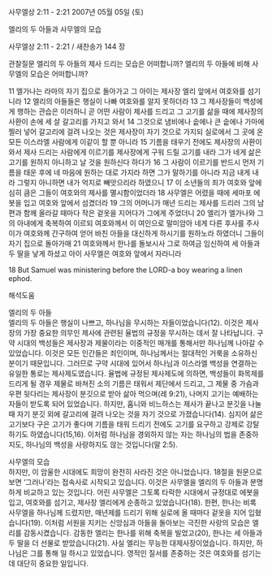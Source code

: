 사무엘상 2:11 - 2:21 
2007년 05월 05일 (토)

엘리의 두 아들과 사무엘의 모습



사무엘상 2:11 - 2:21 / 새찬송가 144 장


관찰질문
엘리의 두 아들의 제사 드리는 모습은 어떠합니까? 
엘리의 두 아들에 비해 사무엘의 모습은 어떠합니까? 

11 엘가나는 라마의 자기 집으로 돌아가고 그 아이는 제사장 엘리 앞에서 여호와를 섬기니라 12 엘리의 아들들은 행실이 나빠 여호와를 알지 못하더라 13 그 제사장들이 백성에게 행하는 관습은 이러하니 곧 어떤 사람이 제사를 드리고 그 고기를 삶을 때에 제사장의 사환이 손에 세 살 갈고리를 가지고 와서 14 그것으로 냄비에나 솥에나 큰 솥에나 가마에 찔러 넣어 갈고리에 걸려 나오는 것은 제사장이 자기 것으로 가지되 실로에서 그 곳에 온 모든 이스라엘 사람에게 이같이 할 뿐 아니라 15 기름을 태우기 전에도 제사장의 사환이 와서 제사 드리는 사람에게 이르기를 제사장에게 구워 드릴 고기를 내라 그가 네게 삶은 고기를 원하지 아니하고 날 것을 원하신다 하다가 16 그 사람이 이르기를 반드시 먼저 기름을 태운 후에 네 마음에 원하는 대로 가지라 하면 그가 말하기를 아니라 지금 내게 내라 그렇지 아니하면 내가 억지로 빼앗으리라 하였으니 17 이 소년들의 죄가 여호와 앞에 심히 큼은 그들이 여호와의 제사를 멸시함이었더라 18 사무엘은 어렸을 때에 세마포 에봇을 입고 여호와 앞에서 섬겼더라 19 그의 어머니가 매년 드리는 제사를 드리러 그의 남편과 함께 올라갈 때마다 작은 겉옷을 지어다가 그에게 주었더니 20 엘리가 엘가나와 그의 아내에게 축복하여 이르되 여호와께서 이 여인으로 말미암아 네게 다른 후사를 주사 이가 여호와께 간구하여 얻어 바친 아들을 대신하게 하시기를 원하노라 하였더니 그들이 자기 집으로 돌아가매 21 여호와께서 한나를 돌보시사 그로 하여금 임신하여 세 아들과 두 딸을 낳게 하셨고 아이 사무엘은 여호와 앞에서 자라니라 

18 But Samuel was ministering before the LORD-a boy wearing a linen ephod.

해석도움





엘리의 두 아들  
엘리의 두 아들은 행실이 나쁘고, 하나님을 무시하는 자들이었습니다(12). 이것은 제사장의 가장 중요한 의무인 제사에 관련된 율법의 규정을 무시하는 데서 잘 나타납니다. 구약 시대의 백성들은 제사장과 제물이라는 이중적인 매개를 통해서만 하나님께 나아갈 수 있었습니다. 이것은 모든 인간들은 죄인이며, 하나님께서는 절대적인 거룩을 소유하신 분이기 때문입니다. 그러므로 구약 시대에 있어서 하나님과 이스라엘 백성을 연결하는 유일한 통로는 제사제도였습니다. 율법에 규정된 제사제도에 의하면, 백성들이 화목제를 드리게 될 경우 제물로 바쳐진 소의 기름은 태워서 제단에서 드리고, 그 제물 중 가슴과 우편 뒷다리는 제사장이 분깃으로 받아 삶아 먹으며(레 9:21), 나머지 고기는 예배하는 자들이 받도록 되어 있었습니다. 하지만, 홉니와 비느하스는 제사가 끝나고 분깃을 나눌 때 자기 분깃 외에 갈고리에 걸려 나오는 것을 자기 것으로 가졌습니다(14). 심지어 삶은 고기보다 구은 고기가 좋다며 기름을 태워 드리기 전에도 고기를 요구하고 강제로 강탈하기도 하였습니다(15,16). 이처럼 하나님을 경외하지 않는 자는 하나님의 법을 존중하지도, 하나님의 백성을 사랑하지도 않는 것입니다(말 2:5).    

사무엘의 모습  
하지만, 이 암울한 시대에도 희망이 완전히 사라진 것은 아니었습니다. 18절을 원문으로 보면 ‘그러나’라는 접속사로 시작되고 있습니다. 이것은 사무엘을 엘리의 두 아들과 분명하게 비교하고 있는 것입니다. 어린 사무엘은 그토록 타락한 시대에서 규정대로 에봇을 입고, 여호와를 섬기고, 제사장 엘리에게 순종하고 있었습니다(18). 한편, 한나는 비록 사무엘을 하나님께 드렸지만, 매년제를 드리기 위해 실로에 올 때마다 겉옷을 지어 입혔습니다(19). 이처럼 서원을 지키는 신앙심과 아들을 돌아보는 극진한 사랑의 모습은 엘리를 감동시켰습니다. 감동한 엘리는 한나를 위해 축복을 빌었고(20), 한나는 세 아들과 두 딸을 더 선물로 받았습니다(21). 사실 엘리는 무능한 대제사장이었습니다. 하지만, 하나님은 그를 통해 일 하시고 있었습니다. 영적인 질서를 존중하는 것은 여호와를 섬기는데 대단히 중요한 일입니다.